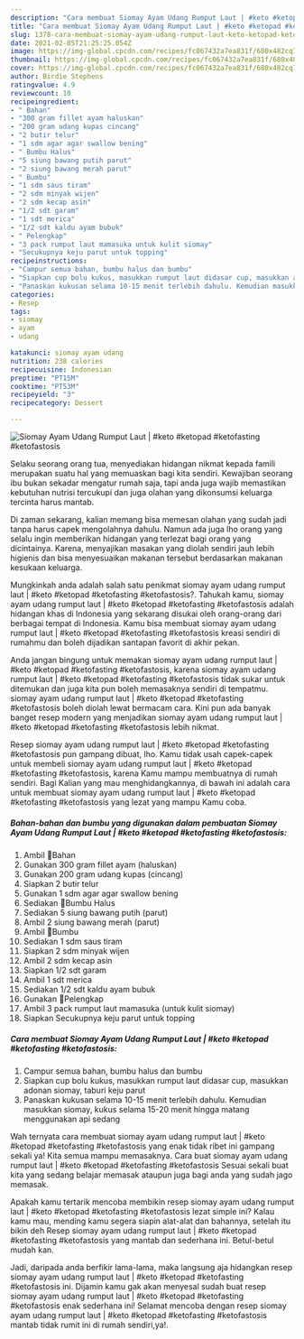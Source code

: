 ```yaml
---
description: "Cara membuat Siomay Ayam Udang Rumput Laut | #keto #ketopad #ketofasting #ketofastosis Sederhana dan Mudah Dibuat"
title: "Cara membuat Siomay Ayam Udang Rumput Laut | #keto #ketopad #ketofasting #ketofastosis Sederhana dan Mudah Dibuat"
slug: 1378-cara-membuat-siomay-ayam-udang-rumput-laut-keto-ketopad-ketofasting-ketofastosis-sederhana-dan-mudah-dibuat
date: 2021-02-05T21:25:25.054Z
image: https://img-global.cpcdn.com/recipes/fc067432a7ea831f/680x482cq70/siomay-ayam-udang-rumput-laut-keto-ketopad-ketofasting-ketofastosis-foto-resep-utama.jpg
thumbnail: https://img-global.cpcdn.com/recipes/fc067432a7ea831f/680x482cq70/siomay-ayam-udang-rumput-laut-keto-ketopad-ketofasting-ketofastosis-foto-resep-utama.jpg
cover: https://img-global.cpcdn.com/recipes/fc067432a7ea831f/680x482cq70/siomay-ayam-udang-rumput-laut-keto-ketopad-ketofasting-ketofastosis-foto-resep-utama.jpg
author: Birdie Stephens
ratingvalue: 4.9
reviewcount: 10
recipeingredient:
- " Bahan"
- "300 gram fillet ayam haluskan"
- "200 gram udang kupas cincang"
- "2 butir telur"
- "1 sdm agar agar swallow bening"
- " Bumbu Halus"
- "5 siung bawang putih parut"
- "2 siung bawang merah parut"
- " Bumbu"
- "1 sdm saus tiram"
- "2 sdm minyak wijen"
- "2 sdm kecap asin"
- "1/2 sdt garam"
- "1 sdt merica"
- "1/2 sdt kaldu ayam bubuk"
- " Pelengkap"
- "3 pack rumput laut mamasuka untuk kulit siomay"
- "Secukupnya keju parut untuk topping"
recipeinstructions:
- "Campur semua bahan, bumbu halus dan bumbu"
- "Siapkan cup bolu kukus, masukkan rumput laut didasar cup, masukkan adonan siomay, taburi keju parut"
- "Panaskan kukusan selama 10-15 menit terlebih dahulu. Kemudian masukkan siomay, kukus selama 15-20 menit hingga matang menggunakan api sedang"
categories:
- Resep
tags:
- siomay
- ayam
- udang

katakunci: siomay ayam udang 
nutrition: 238 calories
recipecuisine: Indonesian
preptime: "PT15M"
cooktime: "PT53M"
recipeyield: "3"
recipecategory: Dessert

---
```



![Siomay Ayam Udang Rumput Laut | #keto #ketopad #ketofasting #ketofastosis](https://img-global.cpcdn.com/recipes/fc067432a7ea831f/680x482cq70/siomay-ayam-udang-rumput-laut-keto-ketopad-ketofasting-ketofastosis-foto-resep-utama.jpg)

Selaku seorang orang tua, menyediakan hidangan nikmat kepada famili merupakan suatu hal yang memuaskan bagi kita sendiri. Kewajiban seorang ibu bukan sekadar mengatur rumah saja, tapi anda juga wajib memastikan kebutuhan nutrisi tercukupi dan juga olahan yang dikonsumsi keluarga tercinta harus mantab.

Di zaman  sekarang, kalian memang bisa memesan olahan yang sudah jadi tanpa harus capek mengolahnya dahulu. Namun ada juga lho orang yang selalu ingin memberikan hidangan yang terlezat bagi orang yang dicintainya. Karena, menyajikan masakan yang diolah sendiri jauh lebih higienis dan bisa menyesuaikan makanan tersebut berdasarkan makanan kesukaan keluarga. 



Mungkinkah anda adalah salah satu penikmat siomay ayam udang rumput laut | #keto #ketopad #ketofasting #ketofastosis?. Tahukah kamu, siomay ayam udang rumput laut | #keto #ketopad #ketofasting #ketofastosis adalah hidangan khas di Indonesia yang sekarang disukai oleh orang-orang dari berbagai tempat di Indonesia. Kamu bisa membuat siomay ayam udang rumput laut | #keto #ketopad #ketofasting #ketofastosis kreasi sendiri di rumahmu dan boleh dijadikan santapan favorit di akhir pekan.

Anda jangan bingung untuk memakan siomay ayam udang rumput laut | #keto #ketopad #ketofasting #ketofastosis, karena siomay ayam udang rumput laut | #keto #ketopad #ketofasting #ketofastosis tidak sukar untuk ditemukan dan juga kita pun boleh memasaknya sendiri di tempatmu. siomay ayam udang rumput laut | #keto #ketopad #ketofasting #ketofastosis boleh diolah lewat bermacam cara. Kini pun ada banyak banget resep modern yang menjadikan siomay ayam udang rumput laut | #keto #ketopad #ketofasting #ketofastosis lebih nikmat.

Resep siomay ayam udang rumput laut | #keto #ketopad #ketofasting #ketofastosis pun gampang dibuat, lho. Kamu tidak usah capek-capek untuk membeli siomay ayam udang rumput laut | #keto #ketopad #ketofasting #ketofastosis, karena Kamu mampu membuatnya di rumah sendiri. Bagi Kalian yang mau menghidangkannya, di bawah ini adalah cara untuk membuat siomay ayam udang rumput laut | #keto #ketopad #ketofasting #ketofastosis yang lezat yang mampu Kamu coba.

<!--inarticleads1-->

##### Bahan-bahan dan bumbu yang digunakan dalam pembuatan Siomay Ayam Udang Rumput Laut | #keto #ketopad #ketofasting #ketofastosis:

1. Ambil  🍃Bahan
1. Gunakan 300 gram fillet ayam (haluskan)
1. Gunakan 200 gram udang kupas (cincang)
1. Siapkan 2 butir telur
1. Gunakan 1 sdm agar agar swallow bening
1. Sediakan  🍃Bumbu Halus
1. Sediakan 5 siung bawang putih (parut)
1. Ambil 2 siung bawang merah (parut)
1. Ambil  🍃Bumbu
1. Sediakan 1 sdm saus tiram
1. Siapkan 2 sdm minyak wijen
1. Ambil 2 sdm kecap asin
1. Siapkan 1/2 sdt garam
1. Ambil 1 sdt merica
1. Sediakan 1/2 sdt kaldu ayam bubuk
1. Gunakan  🍃Pelengkap
1. Ambil 3 pack rumput laut mamasuka (untuk kulit siomay)
1. Siapkan Secukupnya keju parut untuk topping




<!--inarticleads2-->

##### Cara membuat Siomay Ayam Udang Rumput Laut | #keto #ketopad #ketofasting #ketofastosis:

1. Campur semua bahan, bumbu halus dan bumbu
1. Siapkan cup bolu kukus, masukkan rumput laut didasar cup, masukkan adonan siomay, taburi keju parut
1. Panaskan kukusan selama 10-15 menit terlebih dahulu. Kemudian masukkan siomay, kukus selama 15-20 menit hingga matang menggunakan api sedang




Wah ternyata cara membuat siomay ayam udang rumput laut | #keto #ketopad #ketofasting #ketofastosis yang enak tidak ribet ini gampang sekali ya! Kita semua mampu memasaknya. Cara buat siomay ayam udang rumput laut | #keto #ketopad #ketofasting #ketofastosis Sesuai sekali buat kita yang sedang belajar memasak ataupun juga bagi anda yang sudah jago memasak.

Apakah kamu tertarik mencoba membikin resep siomay ayam udang rumput laut | #keto #ketopad #ketofasting #ketofastosis lezat simple ini? Kalau kamu mau, mending kamu segera siapin alat-alat dan bahannya, setelah itu bikin deh Resep siomay ayam udang rumput laut | #keto #ketopad #ketofasting #ketofastosis yang mantab dan sederhana ini. Betul-betul mudah kan. 

Jadi, daripada anda berfikir lama-lama, maka langsung aja hidangkan resep siomay ayam udang rumput laut | #keto #ketopad #ketofasting #ketofastosis ini. Dijamin kamu gak akan menyesal sudah buat resep siomay ayam udang rumput laut | #keto #ketopad #ketofasting #ketofastosis enak sederhana ini! Selamat mencoba dengan resep siomay ayam udang rumput laut | #keto #ketopad #ketofasting #ketofastosis mantab tidak rumit ini di rumah sendiri,ya!.

